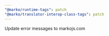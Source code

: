 ```yaml
---
"@marko/runtime-tags": patch
"@marko/translator-interop-class-tags": patch
---
```


Update error messages to markojs.com
